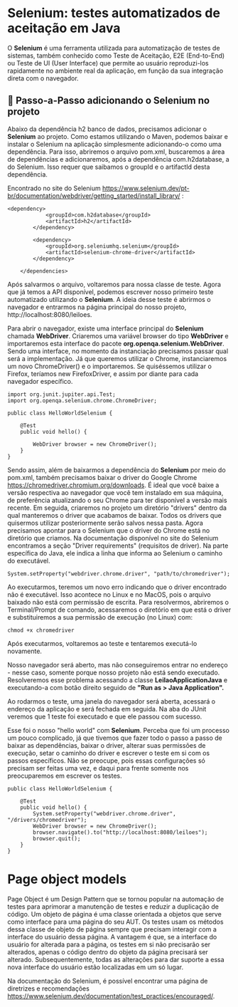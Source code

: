 # Selenium: testes automatizados de aceitação em Java

O **Selenium** é uma ferramenta utilizada para automatização de testes de sistemas, também conhecido como Teste de Aceitação, E2E (End-to-End) ou Teste de UI (User Interface) que permite ao usuário reproduzi-los rapidamente no ambiente real da aplicação, em função da sua integração direta com o navegador.


## :footprints: Passo-a-Passo adicionando o Selenium no projeto

Abaixo da dependência h2 banco de dados, precisamos adicionar o **Selenium** ao projeto. Como estamos utilizando o Maven, podemos baixar e instalar o Selenium na aplicação simplesmente adicionando-o como uma dependência. Para isso, abriremos o arquivo pom.xml, buscaremos a área de dependências e adicionaremos, após a dependência com.h2database, a do Selenium. Isso requer que saibamos o groupId e o artifactId desta dependência. 

Encontrado no site do Selenium <https://www.selenium.dev/pt-br/documentation/webdriver/getting_started/install_library/> :

```
<dependency>
            <groupId>com.h2database</groupId>
            <artifactId>h2</artifactId>
        </dependency>

        <dependency>
            <groupId>org.seleniumhq.selenium</groupId>
            <artifactId>selenium-chrome-driver</artifactId>
        </dependency>

    </dependencies>
```

Após salvarmos o arquivo, voltaremos para nossa classe de teste. Agora que já temos a API disponível, podemos escrever nosso primeiro teste automatizado utilizando o **Selenium**. A ideia desse teste é abrirmos o navegador e entrarmos na página principal do nosso projeto, http://localhost:8080/leiloes.

Para abrir o navegador, existe uma interface principal do **Selenium** chamada **WebDriver**. Criaremos uma variável browser do tipo **WebDriver** e importaremos esta interface do pacote **org.openqa.selenium.WebDriver**. Sendo uma interface, no momento da instanciação precisamos passar qual será a implementação. 
Já que queremos utilizar o Chrome, instanciaremos um novo ChromeDriver() e o importaremos. Se quiséssemos utilizar o Firefox, teríamos new FirefoxDriver, e assim por diante para cada navegador específico.

```
import org.junit.jupiter.api.Test;
import org.openqa.selenium.chrome.ChromeDriver;

public class HelloWorldSelenium {

    @Test
    public void hello() {

        WebDriver browser = new ChromeDriver();
    }
}

```

Sendo assim, além de baixarmos a dependência do **Selenium** por meio do pom.xml, também precisamos baixar o driver do Google Chrome <https://chromedriver.chromium.org/downloads>.
É ideal que você baixe a versão respectiva ao navegador que você tem instalado em sua máquina, de preferência atualizando o seu Chrome para ter disponível a versão mais recente.
Em seguida, criaremos no projeto um diretório "drivers" dentro da qual manteremos o driver que acabamos de baixar. Todos os drivers que quisermos utilizar posteriormente serão salvos nessa pasta.
Agora precisamos apontar para o Selenium que o driver do Chrome está no diretório que criamos. Na documentação disponível no site do Selenium encontramos a seção "Driver requirements" (requisitos de driver). Na parte específica do Java, ele indica a linha que informa ao Selenium o caminho do executável.

```
System.setProperty("webdriver.chrome.driver", "path/to/chromedriver");
```

Ao executarmos, teremos um novo erro indicando que o driver encontrado não é executável. Isso acontece no Linux e no MacOS, pois o arquivo baixado não está com permissão de escrita. Para resolvermos, abriremos o Terminal/Prompt de comando, acessaremos o diretório em que está o driver e substituiremos a sua permissão de execução (no Linux) com:

```
chmod +x chromedriver
```

Após executarmos, voltaremos ao teste e tentaremos executá-lo novamente.

Nosso navegador será aberto, mas não conseguiremos entrar no endereço - nesse caso, somente porque nosso projeto não está sendo executado. Resolveremos esse problema acessando a classe **LeilaoApplicationJava** e executando-a com botão direito seguido de **"Run as > Java Application".**

Ao rodarmos o teste, uma janela do navegador será aberta, acessará o endereço da aplicação e será fechada em seguida. Na aba do JUnit veremos que 1 teste foi executado e que ele passou com sucesso.

Esse foi o nosso "hello world" com **Selenium**. Perceba que foi um processo um pouco complicado, já que tivemos que fazer todo o passo a passo de baixar as dependências, baixar o driver, alterar suas permissões de execução, setar o caminho do driver e escrever o teste em si com os passos específicos. Não se preocupe, pois essas configurações só precisam ser feitas uma vez, e daqui para frente somente nos preocuparemos em escrever os testes.

```
public class HelloWorldSelenium {

    @Test
    public void hello() {
        System.setProperty("webdriver.chrome.driver", "/drivers/chromedriver");
        WebDriver browser = new ChromeDriver();
        browser.navigate().to("http://localhost:8080/leiloes");
        browser.quit();
    }
}
```

# Page object models

Page Object é um Design Pattern que se tornou popular na automação de testes para aprimorar a manutenção de testes e reduzir a duplicação de código. Um objeto de página é uma classe orientada a objetos que serve como interface para uma página do seu AUT. Os testes usam os métodos dessa classe de objeto de página sempre que precisam interagir com a interface do usuário dessa página. A vantagem é que, se a interface do usuário for alterada para a página, os testes em si não precisarão ser alterados, apenas o código dentro do objeto da página precisará ser alterado. Subsequentemente, todas as alterações para dar suporte a essa nova interface do usuário estão localizadas em um só lugar.


Na documentação do Selenium, é possível encontrar uma página de diretrizes e recomendações <https://www.selenium.dev/documentation/test_practices/encouraged/>.


